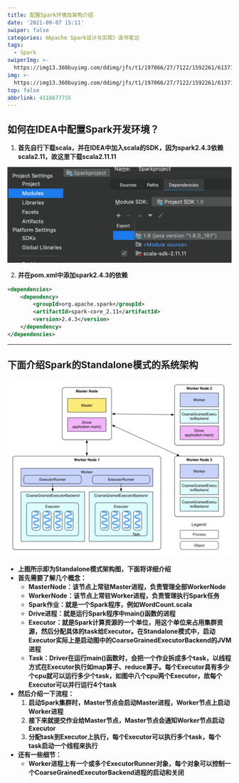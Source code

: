 ```yaml
---
title: 配置Spark环境及架构介绍
date: '2021-09-07 15:11'
swiper: false
categories: 《Apache Spark设计与实现》读书笔记
tags:
  - Spark
swiperImg: >-
  https://img13.360buyimg.com/ddimg/jfs/t1/197066/27/7122/1592261/613710e6E9ed61a0b/ae4c61741832c9ab.png
img: >-
  https://img13.360buyimg.com/ddimg/jfs/t1/197066/27/7122/1592261/613710e6E9ed61a0b/ae4c61741832c9ab.png
top: false
abbrlink: 4118677755
---
```




## 如何在IDEA中配置Spark开发环境？
1. **首先自行下载scala，并在IDEA中加入scala的SDK，因为spark2.4.3依赖scala2.11，故这里下载scala2.11.11**

![](/medias/配置Spark环境及架构介绍/0.png)

2. **并在pom.xml中添加spark2.4.3的依赖**
```xml
<dependencies>
    <dependency>
        <groupId>org.apache.spark</groupId>
        <artifactId>spark-core_2.11</artifactId>
        <version>2.4.3</version>
    </dependency>
</dependencies>
```

---

## 下面介绍Spark的Standalone模式的系统架构
![](/medias/配置Spark环境及架构介绍/1.png)

- **上图所示即为Standalone模式架构图，下面将详细介绍**
- **首先需要了解几个概念：**
   - **MasterNode：该节点上常驻Master进程，负责管理全部WorkerNode**
   - **WorkerNode：该节点上常驻Worker进程，负责管理执行Spark任务**
   - **Spark作业：就是一个Spark程序，例如WordCount.scala**
   - **Drive进程：就是运行Spark程序中main()函数的进程**
   - **Executor：就是Spark计算资源的一个单位，用这个单位来占用集群资源，然后分配具体的task给Executor。在Standalone模式中，启动Executor实际上是启动图中的CoarseGrainedExecutorBackend的JVM进程**
   - **Task：Driver在运行main()函数时，会把一个作业拆成多个task，以线程方式在Executor执行如map算子、reduce算子。每个Executor具有多少个cpu就可以运行多少个task，如图中八个cpu两个Executor，故每个Executor可以并行运行4个task**
- **然后介绍一下流程：**
   1. **启动Spark集群时，Master节点会启动Master进程，Worker节点上启动Worker进程**
   1. **接下来就提交作业给Master节点，Master节点会通知Worker节点启动Executor**
   1. **分配task到Executor上执行，每个Executor可以执行多个task，每个task启动一个线程来执行**
- **还有一些细节：**
   - **Worker进程上有一个或多个ExecutorRunner对象，每个对象可以控制一个CoarseGrainedExecutorBackend进程的启动和关闭**
